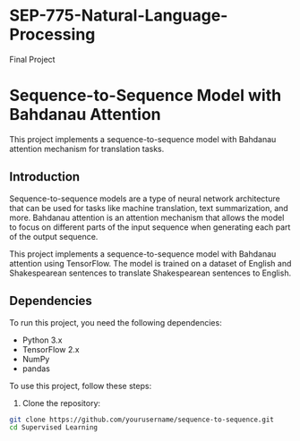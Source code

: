 # SEP-775-Natural-Language-Processing
Final Project 


# Sequence-to-Sequence Model with Bahdanau Attention

This project implements a sequence-to-sequence model with Bahdanau attention mechanism for translation tasks. 

## Introduction

Sequence-to-sequence models are a type of neural network architecture that can be used for tasks like machine translation, text summarization, and more. Bahdanau attention is an attention mechanism that allows the model to focus on different parts of the input sequence when generating each part of the output sequence.

This project implements a sequence-to-sequence model with Bahdanau attention using TensorFlow. The model is trained on a dataset of English and Shakespearean sentences to translate Shakespearean sentences to English.

## Dependencies

To run this project, you need the following dependencies:

- Python 3.x
- TensorFlow 2.x
- NumPy
- pandas

To use this project, follow these steps:

1. Clone the repository:

```bash
git clone https://github.com/yourusername/sequence-to-sequence.git
cd Supervised Learning

